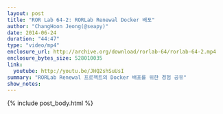 ```yaml
---
layout: post
title: "ROR Lab 64-2: RORLab Renewal Docker 배포"
author: "ChangHoon Jeong(@seapy)"
date: 2014-06-24
duration: "44:47"
type: "video/mp4"
enclosure_url: http://archive.org/download/rorlab-64/rorlab-64-2.mp4
enclosure_bytes_size: 528010035
link:
  youtube: http://youtu.be/JHQ2shSuUsI
summary: "RORLab Renewal 프로젝트의 Docker 배포를 위한 경험 공유"
show_notes:
---
```


{% include post_body.html %}
